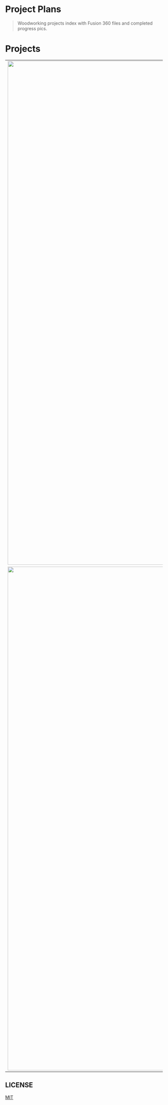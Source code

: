 # Project Plans

> Woodworking projects index with Fusion 360 files and completed progress pics.

# Projects

| | | |
|:-------------------------:|:-------------------------:|:-------------------------:|
| <img width="1604" src="./existing-tv-stand/blob/main/collage.jpg"> | <img width="1604" src="./console-table-drawer-box/blob/main/images/drawer1.png"> | <img width="1604" src="./euro-box-shelves/blob/main/images/shelves1.png"> |
| <img width="1604" src="./topper-block/blob/main/images/leafs1.png"> | | |

## LICENSE

[MIT](./LICENSE)
